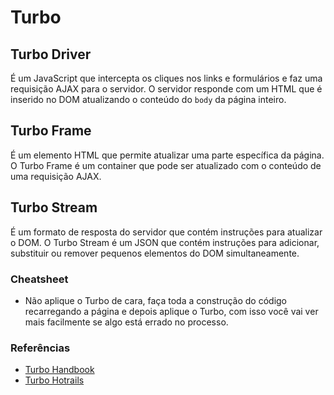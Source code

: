 # Turbo

## Turbo Driver

É um JavaScript que intercepta os cliques nos links e formulários e faz uma requisição AJAX para o servidor. O servidor responde com um HTML que é inserido no DOM atualizando o conteúdo do `body` da página inteiro.

## Turbo Frame

É um elemento HTML que permite atualizar uma parte específica da página. O Turbo Frame é um container que pode ser atualizado com o conteúdo de uma requisição AJAX.

## Turbo Stream

É um formato de resposta do servidor que contém instruções para atualizar o DOM. O Turbo Stream é um JSON que contém instruções para adicionar, substituir ou remover pequenos elementos do DOM simultaneamente.

### Cheatsheet

- Não aplique o Turbo de cara, faça toda a construção do código recarregando a página e depois aplique o Turbo, com isso você vai ver mais facilmente se algo está errado no processo.

### Referências

- [Turbo Handbook](https://turbo.hotwired.dev/handbook/introduction)
- [Turbo Hotrails](https://www.hotrails.dev/turbo-rails)
